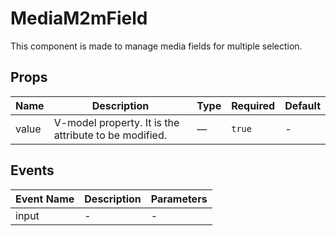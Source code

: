 # MediaM2mField

This component is made to manage media fields for multiple selection.

## Props

<!-- @vuese:MediaM2mField:props:start -->

|Name|Description|Type|Required|Default|
|---|---|---|---|---|
|value|V-model property. It is the attribute to be modified.|—|`true`|-|

<!-- @vuese:MediaM2mField:props:end -->


## Events

<!-- @vuese:MediaM2mField:events:start -->

|Event Name|Description|Parameters|
|---|---|---|
|input|-|-|

<!-- @vuese:MediaM2mField:events:end -->


